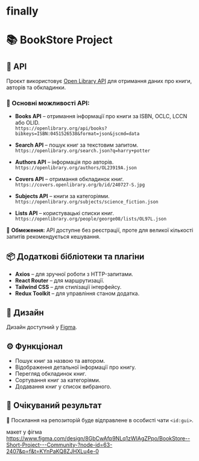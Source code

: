 # finally

# 📚 BookStore Project

## 🔗 API
Проєкт використовує [Open Library API](https://openlibrary.org/developers/api) для отримання даних про книги, авторів та обкладинки.

### 📌 Основні можливості API:
- **Books API** – отримання інформації про книги за ISBN, OCLC, LCCN або OLID.  
  `https://openlibrary.org/api/books?bibkeys=ISBN:0451526538&format=json&jscmd=data`
  
- **Search API** – пошук книг за текстовим запитом.  
  `https://openlibrary.org/search.json?q=harry+potter`
  
- **Authors API** – інформація про авторів.  
  `https://openlibrary.org/authors/OL23919A.json`
  
- **Covers API** – отримання обкладинок книг.  
  `https://covers.openlibrary.org/b/id/240727-S.jpg`
  
- **Subjects API** – книги за категоріями.  
  `https://openlibrary.org/subjects/science_fiction.json`
  
- **Lists API** – користувацькі списки книг.  
  `https://openlibrary.org/people/george08/lists/OL97L.json`
  
📌 **Обмеження:** API доступне без реєстрації, проте для великої кількості запитів рекомендується кешування.

## 📦 Додаткові бібліотеки та плагіни
- **Axios** – для зручної роботи з HTTP-запитами.
- **React Router** – для маршрутизації.
- **Tailwind CSS** – для стилізації інтерфейсу.
- **Redux Toolkit** – для управління станом додатка.

## 🎨 Дизайн
Дизайн доступний у [Figma](https://www.figma.com/design/8GbCwAfp9NLq1zWIAgZPpo/BookStore--Short-Project---Community-?node-id=63-2407&p=f&t=KYnPaKQ8ZJHXLu4e-0).

## ⚙️ Функціонал
- Пошук книг за назвою та автором.
- Відображення детальної інформації про книгу.
- Перегляд обкладинок книг.
- Сортування книг за категоріями.
- Додавання книг у список вибраного.

## 📌 Очікуваний результат
🔗 Посилання на репозиторій буде відправлене в особисті чати `<id:gui>`.



макет у фігма
https://www.figma.com/design/8GbCwAfp9NLq1zWIAgZPpo/BookStore--Short-Project---Community-?node-id=63-2407&p=f&t=KYnPaKQ8ZJHXLu4e-0

